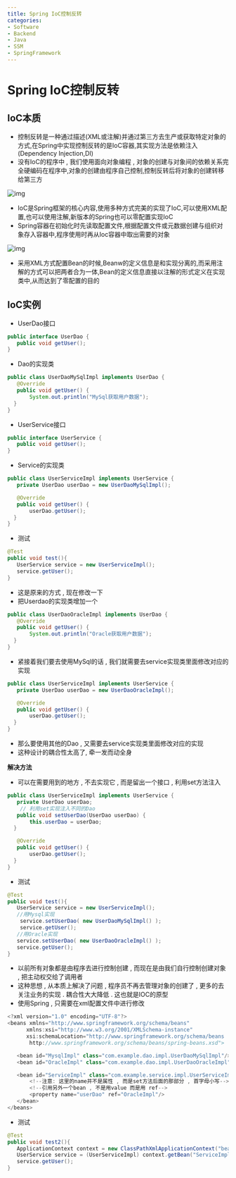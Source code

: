 ```yaml
---
title: Spring IoC控制反转
categories:
- Software
- Backend
- Java
- SSM
- SpringFramework
---
```

# Spring IoC控制反转

## IoC本质

- 控制反转是一种通过描述(XML或注解)并通过第三方去生产或获取特定对象的方式,在Spring中实现控制反转的是IoC容器,其实现方法是依赖注入(Dependency Injection,DI)
- 没有IoC的程序中 , 我们使用面向对象编程 , 对象的创建与对象间的依赖关系完全硬编码在程序中,对象的创建由程序自己控制,控制反转后将对象的创建转移给第三方

![img](https://cdn.jsdelivr.net/gh/LuShan123888/Files@master/Pictures/2020-12-10-640-20201016203359477.png)

- IoC是Spring框架的核心内容,使用多种方式完美的实现了IoC,可以使用XML配置,也可以使用注解,新版本的Spring也可以零配置实现IoC
- Spring容器在初始化时先读取配置文件,根据配置文件或元数据创建与组织对象存入容器中,程序使用时再从Ioc容器中取出需要的对象

![img](https://cdn.jsdelivr.net/gh/LuShan123888/Files@master/Pictures/2020-12-10-640-20201016203359479.png)

- 采用XML方式配置Bean的时候,Beanw的定义信息是和实现分离的,而采用注解的方式可以把两者合为一体,Bean的定义信息直接以注解的形式定义在实现类中,从而达到了零配置的目的

## IoC实例

- UserDao接口

```java
public interface UserDao {
   public void getUser();
}
```

- Dao的实现类

```java
public class UserDaoMySqlImpl implements UserDao {
   @Override
   public void getUser() {
       System.out.println("MySql获取用户数据");
  }
}
```

- UserService接口

```java
public interface UserService {
   public void getUser();
}
```

- Service的实现类

```java
public class UserServiceImpl implements UserService {
   private UserDao userDao = new UserDaoMySqlImpl();

   @Override
   public void getUser() {
       userDao.getUser();
  }
}
```

- 测试

```java
@Test
public void test(){
   UserService service = new UserServiceImpl();
   service.getUser();
}
```

- 这是原来的方式 , 现在修改一下
- 把Userdao的实现类增加一个

```java
public class UserDaoOracleImpl implements UserDao {
   @Override
   public void getUser() {
       System.out.println("Oracle获取用户数据");
  }
}
```

- 紧接着我们要去使用MySql的话 , 我们就需要去service实现类里面修改对应的实现

```java
public class UserServiceImpl implements UserService {
   private UserDao userDao = new UserDaoOracleImpl();

   @Override
   public void getUser() {
       userDao.getUser();
  }
}
```

- 那么要使用其他的Dao , 又需要去service实现类里面修改对应的实现
- 这种设计的耦合性太高了, 牵一发而动全身

**解决方法**

- 可以在需要用到的地方 , 不去实现它 , 而是留出一个接口 , 利用set方法注入

```java
public class UserServiceImpl implements UserService {
   private UserDao userDao;
    // 利用set实现注入不同的Dao
   public void setUserDao(UserDao userDao) {
       this.userDao = userDao;
  }

   @Override
   public void getUser() {
       userDao.getUser();
  }
}
```

- 测试

```java
@Test
public void test(){
   UserService service = new UserServiceImpl();
   //用Mysql实现
    service.setUserDao( new UserDaoMySqlImpl() );
    service.getUser();
   //用Oracle实现
   service.setUserDao( new UserDaoOracleImpl() );
   service.getUser();
}
```

- 以前所有对象都是由程序去进行控制创建 , 而现在是由我们自行控制创建对象 , 把主动权交给了调用者
- 这种思想 , 从本质上解决了问题 , 程序员不再去管理对象的创建了 , 更多的去关注业务的实现 . 耦合性大大降低 . 这也就是IOC的原型
- 使用Spring , 只需要在xml配置文件中进行修改

```java
<?xml version="1.0" encoding="UTF-8"?>
<beans xmlns="http://www.springframework.org/schema/beans"
      xmlns:xsi="http://www.w3.org/2001/XMLSchema-instance"
      xsi:schemaLocation="http://www.springframework.org/schema/beans
       http://www.springframework.org/schema/beans/spring-beans.xsd">

   <bean id="MysqlImpl" class="com.example.dao.impl.UserDaoMySqlImpl"/>
   <bean id="OracleImpl" class="com.example.dao.impl.UserDaoOracleImpl"/>

   <bean id="ServiceImpl" class="com.example.service.impl.UserServiceImpl">
       <!--注意: 这里的name并不是属性 , 而是set方法后面的那部分 , 首字母小写-->
       <!--引用另外一个bean , 不是用value 而是用 ref-->
       <property name="userDao" ref="OracleImpl"/>
   </bean>
</beans>
```

- 测试

```java
@Test
public void test2(){
   ApplicationContext context = new ClassPathXmlApplicationContext("beans.xml");
   UserService service = (UserServiceImpl) context.getBean("ServiceImpl");
   service.getUser();
}
```

